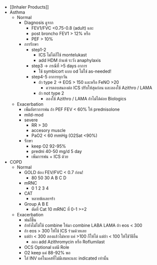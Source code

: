 ---
---
- [[Inhaler Products]]
- Asthma
	- Normal
		- Diagnosis ดูจาก
			- FEV1/FVC <0.75-0.8 (adult) และ
			- post broncho FEV1 > 12% หรือ
			- PEF > 10%
		- การรักษา
			- step1-2
				- ICS ไม่ได้ก็ใช้ montelukast
				- add HDM ถ้าแพ้ ระวัง anaphylaxis
			- step3 -> กรณีที่ >5 days อาการ
				- ใช้ symbicort แบบ od ไม่ใช่ as-needed!
			- step4-5 อาการทุกวัน
				- ถ้า type 2 -> EOS > 150 และหรือ FeNO >20
					- ควรตอบสนองต่อ ICS ปรับให้สุดก่อน และลองใช้ Azithro / LAMA
				- ถ้า not type 2
					- ลองใช้ Azithro / LAMA ถ้าไม่ได้ค่อย Biologics
	- Exacerbation
		- เพิ่มอัตราการพ่น ถ้า PEF FEV < 60% ให้ prednisolone
		- mild-mod
		- severe
			- RR > 30
			- accesory muscle
			- PaO2 < 60 mmHg (O2Sat <90%)
		- รักษา
			- keep O2 92-95%
			- predni  40-50 mg/d 5 day
			- เพิ่มการพ่น + ICS ด้วย
- COPD
	- Normal
		- GOLD ต้อง FEV/FVC < 0.7 ก่อน!
			- 80 50 30 A B C D
		- mRNC
			- 0 1 2 3 4
		- CAT
			- หลายข้อเลยจร้า
		- Group A B E
			- ตัดที่ Cat 10    mRNC ที่ 0-1  >=2
	- Exacerbation
		- พ่นถี่ขึ้น
		- ถ้ายังไม่ได้ใช้ combine ให้มา combine LABA LAMA ถ้า eos < 300
		- ถ้า eos > 300 ให้ใช้ ICS ร่วมด้วยเลย
		- แต่ถ้า < 300 ลองแล้วไม่หาย แค่ >100 ก็ให้ได้ แต่ถ้า < 100 ให้ใช้วิธีอื่น
			- ลอง add Azithromycin หรือ Roflumilast
		- OCS Optional แต่มี Role
		- O2 keep แค่ 88-92% พอ
		- ใส่ INV แค่ในเคสที่ไม่มีเสมหะและ indicated เท่านั้น
